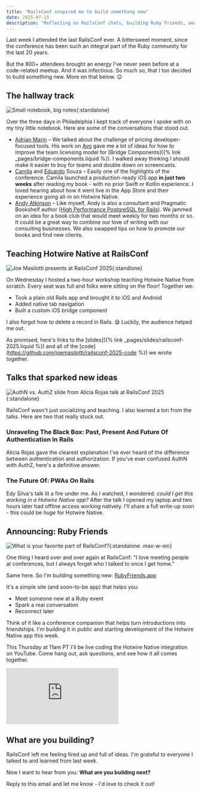 ```yaml
---
title: "RailsConf inspired me to build something new"
date: 2025-07-15
description: "Reflecting on RailsConf chats, building Ruby Friends, and learning new things in the Ruby community!"
---
```


Last week I attended the last RailsConf ever. A bittersweet moment, since the conference has been such an integral part of the Ruby community for the last 20 years.

But the 800+ attendees brought an energy I've never seen before at a code-related meetup. And it was infectious. So much so, that I too decided to build something new. More on that below. 😉

## The hallway track

![Small notebook, big notes](/assets/images/inspired-by-railsconf/tiny-notebook.jpeg){:standalone}

Over the three days in Philadelphia I kept track of everyone I spoke with on my tiny little notebook. Here are some of the conversations that stood out.

- [Adrian Marin](https://adrianthedev.com) – We talked about the challenge of pricing developer-focused tools. His work on [Avo](https://avohq.io) gave me a lot of ideas for how to improve the team licensing model for [Bridge Components]({% link _pages/bridge-components.liquid %}). I walked away thinking I should make it easier to buy for teams and double down on screencasts.
- [Camila](https://www.linkedin.com/in/camilacsouza/) and [Eduardo](https://www.linkedin.com/in/eduardogsouza/) Souza – Easily one of the highlights of the conference. Camila launched a production-ready iOS app **in just two weeks** after reading my book - with no prior Swift or Kotlin experience. I loved hearing about how it went live in the App Store and their experience going all-in on Hotwire Native.
- [Andy Atkinson](https://andyatkinson.com) – Like myself, Andy is also a consultant and Pragmatic Bookshelf author ([High Performance PostgreSQL for Rails](https://andyatkinson.com/pgrailsbook)). We jammed on an idea for a book club that would meet weekly for two months or so. It could be a great way to combine our love of writing with our consulting businesses. We also swapped tips on how to promote our books and find new clients.

## Teaching Hotwire Native at RailsConf

![Joe Masilotti presents at RailsConf 2025](/assets/images/inspired-by-railsconf/workshop.jpeg){:standlone}

On Wednesday I hosted a two-hour workshop teaching Hotwire Native from scratch. Every seat was full and folks were sitting on the floor! Together we:

- Took a plain old Rails app and brought it to iOS and Android
- Added native tab navigation
- Built a custom iOS bridge component

I also forgot how to delete a record in Rails. 😪 Luckily, the audience helped me out.

As promised, here's links to the [slides]({% link _pages/slides/railsconf-2025.liquid %}) and all of the [code](https://github.com/joemasilotti/railsconf-2025-code %}) we wrote together.

## Talks that sparked new ideas

![AuthN vs. AuthZ slide from Alicia Rojas talk at RailsConf 2025](/assets/images/inspired-by-railsconf/authn-vs-authz.jpeg){:standalone}

RailsConf wasn't just socializing and teaching. I also learned a ton from the talks. Here are two that really stuck out.

### Unraveling The Black Box: Past, Present And Future Of Authentication In Rails
    
Alicia Rojas gave the clearest explanation I've ever heard of the difference between authentication and authorization. If you've ever confused AuthN with AuthZ, here's a definitive answer.
    
### The Future Of: PWAs On Rails
    
Edy Silva's talk lit a fire under me. As I watched, I wondered: *could I get this working in a Hotwire Native app?* After the talk I opened my laptop and two hours later had offline access working natively. I'll share a full write-up soon - this could be *huge* for Hotwire Native.

## Announcing: Ruby Friends

![What is your favorite part of RailsConf?](/assets/images/inspired-by-railsconf/favorite-part-of-railsconf.jpeg){:standalone .max-w-sm}

One thing I heard over and over again at RailsConf: "I love meeting people at conferences, but I always forget who I talked to once I get home."

Same here. So I'm building something new: [RubyFriends.app](https://rubyfriends.app)

It's a simple site (and soon-to-be app) that helps you:

- Meet someone new at a Ruby event
- Spark a real conversation
- Reconnect later

Think of it like a conference companion that helps turn introductions into friendships. I'm building it in public and starting development of the Hotwire Native app this week.

This Thursday at 11am PT I'll be live coding the Hotwire Native integration on YouTube. Come hang out, ask questions, and see how it all comes together.

<iframe class="w-full aspect-video" src="https://www.youtube-nocookie.com/embed/UuONfuzjTfA?si=ZKQaD5JrnJrNFRNq" title="YouTube video player" frameborder="0" allow="accelerometer; autoplay; clipboard-write; encrypted-media; gyroscope; picture-in-picture; web-share" referrerpolicy="strict-origin-when-cross-origin" allowfullscreen></iframe>

## What are you building?

RailsConf left me feeling fired up and full of ideas. I'm grateful to everyone I talked to and learned from last week.

Now I want to hear from you: **What are you building next?**

Reply to this email and let me know - I'd love to check it out!
